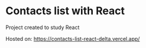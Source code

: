 # Contacts list with React

Project created to study React

Hosted on: https://contacts-list-react-delta.vercel.app/
